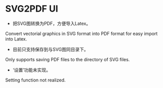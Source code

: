 # SVG2PDF UI

- 把SVG图转换为PDF，方便导入Latex。

Convert vectorial graphics in SVG format into PDF format for easy import into Latex.

- 目前只支持保存到与SVG图同目录下。

Only supports saving PDF files to the directory of SVG files.

- ‘设置’功能未实现。

Setting function not realized.
